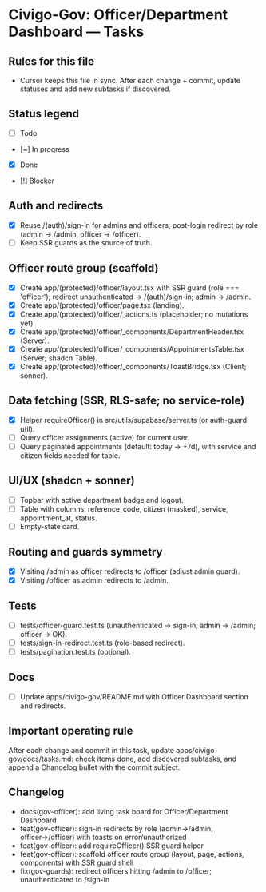 # Civigo-Gov: Officer/Department Dashboard — Tasks

## Rules for this file

- Cursor keeps this file in sync. After each change + commit, update statuses and add new subtasks if discovered.

## Status legend

- [ ] Todo
- [~] In progress
- [x] Done
- [!] Blocker

## Auth and redirects

- [x] Reuse /(auth)/sign-in for admins and officers; post-login redirect by role (admin → /admin, officer → /officer).
- [ ] Keep SSR guards as the source of truth.

## Officer route group (scaffold)

- [x] Create app/(protected)/officer/layout.tsx with SSR guard (role === 'officer'); redirect unauthenticated → /(auth)/sign-in; admin → /admin.
- [x] Create app/(protected)/officer/page.tsx (landing).
- [x] Create app/(protected)/officer/_actions.ts (placeholder; no mutations yet).
- [x] Create app/(protected)/officer/_components/DepartmentHeader.tsx (Server).
- [x] Create app/(protected)/officer/_components/AppointmentsTable.tsx (Server; shadcn Table).
- [x] Create app/(protected)/officer/_components/ToastBridge.tsx (Client; sonner).

## Data fetching (SSR, RLS-safe; no service-role)

- [x] Helper requireOfficer() in src/utils/supabase/server.ts (or auth-guard util).
- [ ] Query officer assignments (active) for current user.
- [ ] Query paginated appointments (default: today → +7d), with service and citizen fields needed for table.

## UI/UX (shadcn + sonner)

- [ ] Topbar with active department badge and logout.
- [ ] Table with columns: reference_code, citizen (masked), service, appointment_at, status.
- [ ] Empty-state card.

## Routing and guards symmetry

- [x] Visiting /admin as officer redirects to /officer (adjust admin guard).
- [x] Visiting /officer as admin redirects to /admin.

## Tests

- [ ] tests/officer-guard.test.ts (unauthenticated → sign-in; admin → /admin; officer → OK).
- [ ] tests/sign-in-redirect.test.ts (role-based redirect).
- [ ] tests/pagination.test.ts (optional).

## Docs

- [ ] Update apps/civigo-gov/README.md with Officer Dashboard section and redirects.

## Important operating rule

After each change and commit in this task, update apps/civigo-gov/docs/tasks.md: check items done, add discovered subtasks, and append a Changelog bullet with the commit subject.

## Changelog

- docs(gov-officer): add living task board for Officer/Department Dashboard
- feat(gov-officer): sign-in redirects by role (admin→/admin, officer→/officer) with toasts on error/unauthorized
- feat(gov-officer): add requireOfficer() SSR guard helper
- feat(gov-officer): scaffold officer route group (layout, page, actions, components) with SSR guard shell
- fix(gov-guards): redirect officers hitting /admin to /officer; unauthenticated to /sign-in

